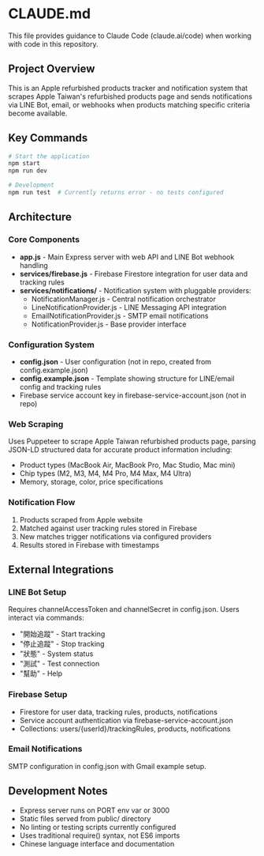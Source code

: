 # CLAUDE.md

This file provides guidance to Claude Code (claude.ai/code) when working with code in this repository.

## Project Overview

This is an Apple refurbished products tracker and notification system that scrapes Apple Taiwan's refurbished products page and sends notifications via LINE Bot, email, or webhooks when products matching specific criteria become available.

## Key Commands

```bash
# Start the application
npm start
npm run dev

# Development
npm run test  # Currently returns error - no tests configured
```

## Architecture

### Core Components

- **app.js** - Main Express server with web API and LINE Bot webhook handling
- **services/firebase.js** - Firebase Firestore integration for user data and tracking rules
- **services/notifications/** - Notification system with pluggable providers:
  - NotificationManager.js - Central notification orchestrator
  - LineNotificationProvider.js - LINE Messaging API integration
  - EmailNotificationProvider.js - SMTP email notifications
  - NotificationProvider.js - Base provider interface

### Configuration System

- **config.json** - User configuration (not in repo, created from config.example.json)
- **config.example.json** - Template showing structure for LINE/email config and tracking rules
- Firebase service account key in firebase-service-account.json (not in repo)

### Web Scraping

Uses Puppeteer to scrape Apple Taiwan refurbished products page, parsing JSON-LD structured data for accurate product information including:
- Product types (MacBook Air, MacBook Pro, Mac Studio, Mac mini)
- Chip types (M2, M3, M4, M4 Pro, M4 Max, M4 Ultra)
- Memory, storage, color, price specifications

### Notification Flow

1. Products scraped from Apple website
2. Matched against user tracking rules stored in Firebase
3. New matches trigger notifications via configured providers
4. Results stored in Firebase with timestamps

## External Integrations

### LINE Bot Setup
Requires channelAccessToken and channelSecret in config.json. Users interact via commands:
- "開始追蹤" - Start tracking
- "停止追蹤" - Stop tracking  
- "狀態" - System status
- "測試" - Test connection
- "幫助" - Help

### Firebase Setup
- Firestore for user data, tracking rules, products, notifications
- Service account authentication via firebase-service-account.json
- Collections: users/{userId}/trackingRules, products, notifications

### Email Notifications
SMTP configuration in config.json with Gmail example setup.

## Development Notes

- Express server runs on PORT env var or 3000
- Static files served from public/ directory
- No linting or testing scripts currently configured
- Uses traditional require() syntax, not ES6 imports
- Chinese language interface and documentation